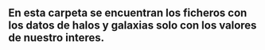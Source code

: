 En esta carpeta se encuentran los ficheros con los datos de halos y galaxias solo con los valores de nuestro interes.
- 